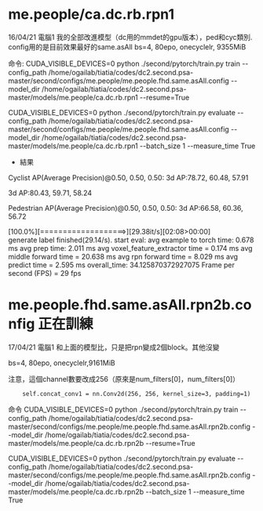 #  me.people/ca.dc.rb.rpn1
16/04/21 電腦1
我的全部改進模型（dc用的mmdet的gpu版本），ped和cyc類別.
config用的是目前效果最好的same.asAll
bs=4, 80epo, onecyclelr, 9355MiB 

命令:
CUDA_VISIBLE_DEVICES=0 python ./second/pytorch/train.py train --config_path /home/ogailab/tiatia/codes/dc2.second.psa-master/second/configs/me.people/me.people.fhd.same.asAll.config --model_dir /home/ogailab/tiatia/codes/dc2.second.psa-master/models/me.people/ca.dc.rb.rpn1 --resume=True

CUDA_VISIBLE_DEVICES=0 python ./second/pytorch/train.py evaluate --config_path /home/ogailab/tiatia/codes/dc2.second.psa-master/second/configs/me.people/me.people.fhd.same.asAll.config --model_dir /home/ogailab/tiatia/codes/dc2.second.psa-master/models/me.people/ca.dc.rb.rpn1 --batch_size 1 --measure_time True


- 結果

Cyclist AP(Average Precision)@0.50, 0.50, 0.50:
3d   AP:78.72, 60.48, 57.91

3d   AP:80.43, 59.71, 58.24

Pedestrian AP(Average Precision)@0.50, 0.50, 0.50:
3d   AP:66.58, 60.36, 56.72


[100.0%][===================>][29.38it/s][02:08>00:00]   
generate label finished(29.14/s). start eval:
avg example to torch time: 0.678 ms
avg prep time: 2.011 ms
avg voxel_feature_extractor time = 0.174 ms
avg middle forward time = 20.638 ms
avg rpn forward time = 8.029 ms
avg predict time = 2.595 ms
overall_time: 34.125870372927075
Frame per second (FPS) = 29 fps


# me.people.fhd.same.asAll.rpn2b.config 正在訓練
17/04/21 電腦1
和上面的模型比，只是把rpn變成2個block。其他沒變

bs=4, 80epo, onecyclelr,9161MiB


注意，這個channel數要改成256（原來是num_filters[0]，num_filters[0]）
 
        self.concat_conv1 = nn.Conv2d(256, 256, kernel_size=3, padding=1)

命令
CUDA_VISIBLE_DEVICES=0 python ./second/pytorch/train.py train --config_path /home/ogailab/tiatia/codes/dc2.second.psa-master/second/configs/me.people/me.people.fhd.same.asAll.rpn2b.config --model_dir /home/ogailab/tiatia/codes/dc2.second.psa-master/models/me.people/ca.dc.rb.rpn2b --resume=True

CUDA_VISIBLE_DEVICES=0 python ./second/pytorch/train.py evaluate --config_path /home/ogailab/tiatia/codes/dc2.second.psa-master/second/configs/me.people/me.people.fhd.same.asAll.rpn2b.config --model_dir /home/ogailab/tiatia/codes/dc2.second.psa-master/models/me.people/ca.dc.rb.rpn2b --batch_size 1 --measure_time True
